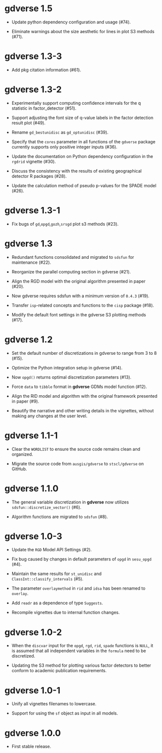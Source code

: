 # gdverse 1.5

* Update python dependency configuration and usage (#74).

* Eliminate warnings about the size aesthetic for lines in plot S3 methods (#71).

# gdverse 1.3-3

* Add pkg citation information (#61).

# gdverse 1.3-2

* Experimentally support computing confidence intervals for the q statistic in factor_detector (#51).

* Support adjusting the font size of q-value labels in the factor detection result plot (#49).

* Rename `gd_bestunidisc` as `gd_optunidisc` (#39).

* Specify that the `cores` parameter in all functions of the `gdverse` package currently supports 
only positive integer inputs (#36).

* Update the documentation on Python dependency configuration in the `rgdrid` vignette (#30).

* Discuss the consistency with the results of existing geographical detector R packages (#28).

* Update the calculation method of pseudo p-values for the SPADE model (#26).

# gdverse 1.3-1

* Fix bugs of `gd`,`opgd`,`gozh`,`srsgd` plot s3 methods (#23).

# gdverse 1.3

* Redundant functions consolidated and migrated to `sdsfun` for maintenance (#22).

* Reorganize the parallel computing section in gdverse (#21).

* Align the RGD model with the original algorithm presented in paper (#20).

* Now gdverse requires sdsfun with a minimum version of `0.4.3` (#19).

* Transfer `isp`-related concepts and functions to the `cisp` package (#18).

* Modify the default font settings in the gdverse S3 plotting methods (#17).

# gdverse 1.2

* Set the default number of discretizations in gdverse to range from 3 to 8 (#15).

* Optimize the Python integration setup in gdverse (#14).

* Now `opgd()` returns optimal discretization parameters (#13).

* Force `data` to `tibble` format in **gdverse** GDMs model function (#12).

* Align the RID model and algorithm with the original framework presented in paper (#9).

* Beautify the narrative and other writing details in the vignettes, without making 
  any changes at the user level.

# gdverse 1.1-1

* Clear the `WORDLIST` to ensure the source code remains clean and organized.

* Migrate the source code from `ausgis/gdverse` to `stscl/gdverse` on GitHub.

# gdverse 1.1.0

* The general variable discretization in **gdverse** now utilizes `sdsfun::discretize_vector()` (#6).

* Algorithm functions are migrated to `sdsfun` (#8).

# gdverse 1.0-3

* Update the `RGD` Model API Settings (#2).

* Fix bug caused by changes in default parameters of `opgd` in `sesu_opgd` (#4).

* Maintain the same results for `st_unidisc` and `ClassInt::classify_intervals` (#5).

* The parameter `overlaymethod` in `rid` and `idsa` has been renamed to `overlay`.

* Add `readr` as a dependence of type `Suggests`.

* Recompile vignettes due to internal function changes.

# gdverse 1.0-2

* When the `discvar` input for the `opgd`, `rgd`, `rid`, `spade` functions is `NULL`, 
  it is assumed that all independent variables in the `formula` need to be discretized.
  
* Updating the S3 method for plotting various factor detectors to better conform 
  to academic publication requirements.

# gdverse 1.0-1

* Unify all vignettes filenames to lowercase.

* Support for using the `sf` object as input in all models.

# gdverse 1.0.0

* First stable release.
